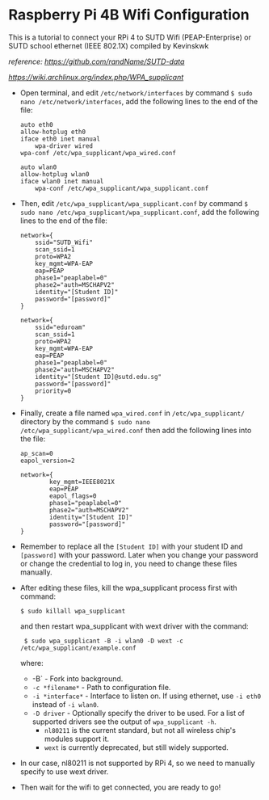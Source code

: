# Raspberry Pi 4B Wifi Configuration

This is a tutorial to connect your RPi 4 to SUTD Wifi (PEAP-Enterprise) or SUTD school ethernet (IEEE 802.1X) compiled by Kevinskwk

*reference: https://github.com/randName/SUTD-data*

*https://wiki.archlinux.org/index.php/WPA_supplicant* 

- Open terminal, and edit `/etc/network/interfaces` by command 
    `$ sudo nano /etc/network/interfaces`,
    add the following lines to the end of the file:
    
    ```
    auto eth0
    allow-hotplug eth0
    iface eth0 inet manual
        wpa-driver wired
    wpa-conf /etc/wpa_supplicant/wpa_wired.conf
    
    auto wlan0
    allow-hotplug wlan0
    iface wlan0 inet manual
        wpa-conf /etc/wpa_supplicant/wpa_supplicant.conf
    ```
    
- Then, edit `/etc/wpa_supplicant/wpa_supplicant.conf` by command
    `$ sudo nano /etc/wpa_supplicant/wpa_supplicant.conf`,
    add the following lines to the end of the file:
    ```
    network={
        ssid="SUTD_Wifi"
        scan_ssid=1
        proto=WPA2
        key_mgmt=WPA-EAP
        eap=PEAP
        phase1="peaplabel=0"
        phase2="auth=MSCHAPV2"
        identity="[Student ID]"
        password="[password]"
    }

    network={
        ssid="eduroam"
        scan_ssid=1
        proto=WPA2
        key_mgmt=WPA-EAP
        eap=PEAP
        phase1="peaplabel=0"
        phase2="auth=MSCHAPV2"
        identity="[Student ID]@sutd.edu.sg"
        password="[password]"
        priority=0
    }
    ```
    
- Finally, create a file named `wpa_wired.conf` in `/etc/wpa_supplicant/` directory by the command `$ sudo nano /etc/wpa_supplicant/wpa_wired.conf`
    then add the following lines into the file:
    ```
    ap_scan=0
    eapol_version=2

    network={
            key_mgmt=IEEE8021X
            eap=PEAP
            eapol_flags=0
            phase1="peaplabel=0"
            phase2="auth=MSCHAPV2"
            identity="[Student ID]"
            password="[password]"
    }
    ```
    
- Remember to replace all the `[Student ID]` with your student ID and `[password]` with your password. Later when you change your password or change the credential to log in, you need to change these files manually.

- After editing these files, kill the wpa_supplicant process first with command:
    ```
    $ sudo killall wpa_supplicant
    ```
    and then restart wpa_supplicant with wext driver with the command:
   ```
    $ sudo wpa_supplicant -B -i wlan0 -D wext -c /etc/wpa_supplicant/example.conf
   ```
   where:
   
   - -B` - Fork into background.
   - `-c *filename*` - Path to configuration file.
   - `-i *interface*` - Interface to listen on. If using ethernet, use `-i eth0` instead of `-i wlan0`.
   - `-D driver` - Optionally specify the driver to be used. For a list of supported drivers see the output of `wpa_supplicant -h`.
     - `nl80211` is the current standard, but not all wireless chip's modules support it.
     - `wext` is currently deprecated, but still widely supported.
   
- In our case, nl80211 is not supported by RPi 4, so we need to manually specify to use wext driver.

- Then wait for the wifi to get connected, you are ready to go!